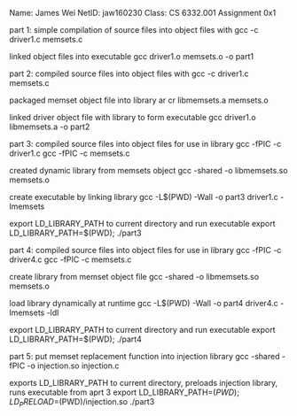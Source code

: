 Name: James Wei
NetID: jaw160230
Class: CS 6332.001
Assignment 0x1

part 1:
simple compilation of source files into object files with
gcc -c driver1.c memsets.c

linked object files into executable
gcc driver1.o memsets.o -o part1

part 2:
compiled source files into object files with
gcc -c driver1.c memsets.c

packaged memset object file into library
ar cr libmemsets.a memsets.o

linked driver object file with library to form executable
gcc driver1.o libmemsets.a -o part2

part 3:
compiled source files into object files for use in library
gcc -fPIC -c driver1.c
gcc -fPIC -c memsets.c

created dynamic library from memsets object
gcc -shared -o libmemsets.so memsets.o

create executable by linking library
gcc -L$(PWD) -Wall -o part3 driver1.c -lmemsets

export LD_LIBRARY_PATH to current directory and run executable
export LD_LIBRARY_PATH=$(PWD); ./part3

part 4:
compiled source files into object files for use in library
gcc -fPIC -c driver4.c
gcc -fPIC -c memsets.c

create library from memset object file
gcc -shared -o libmemsets.so memsets.o

load library dynamically at runtime
gcc -L$(PWD) -Wall -o part4 driver4.c -lmemsets -ldl

export LD_LIBRARY_PATH to current directory and run executable
export LD_LIBRARY_PATH=$(PWD); ./part4

part 5:
put memset replacement function into injection library
gcc -shared -fPIC -o injection.so injection.c

exports LD_LIBRARY_PATH to current directory, preloads injection library, runs executable from aprt 3
export LD_LIBRARY_PATH=$(PWD);LD_PRELOAD=$(PWD)/injection.so ./part3
